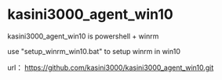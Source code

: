 ﻿# kasini3000_agent_win10
kasini3000_agent_win10 is powershell + winrm

use "setup_winrm_win10.bat" to setup winrm in win10

url：
https://github.com/kasini3000/kasini3000_agent_win10.git